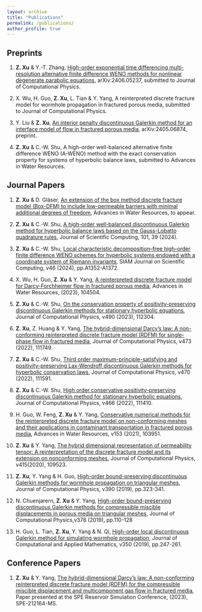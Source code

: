 ```yaml
---
layout: archive
title: "Publications"
permalink: /publications/
author_profile: true
---
```


## Preprints

1. **Z. Xu** & Y.-T. Zhang, <a href="https://arxiv.org/abs/2406.05237">High-order exponential time differencing multi-resolution alternative finite difference WENO methods for nonlinear degenerate parabolic equations</a>, arXiv:2406.05237, submitted to Journal of Computational Physics.

1. X. Wu, H. Guo, **Z. Xu**, L. Tian & Y. Yang, A reinterpreted discrete fracture model for wormhole propagation in fractured porous media, submitted to Journal of Computational Physics.

1. Y. Liu & **Z. Xu**, <a href="https://arxiv.org/abs/2405.06874">An interior penalty discontinuous Galerkin method for an interface model of flow in fractured porous media</a>, arXiv:2405.06874, preprint.

1. **Z. Xu** & C.-W. Shu, A high-order well-balanced alternative finite difference WENO (A-WENO) method with the exact conservation property for systems of hyperbolic balance laws, submitted to Advances in Water Resources.

## Journal Papers

1. **Z. Xu** & D. Gläser, <a href="https://arxiv.org/abs/2404.18338">An extension of the box method discrete fracture model (Box-DFM) to include low-permeable barriers with minimal additional degrees of freedom</a>, Advances in Water Resources, to appear.

1. **Z. Xu** & C.-W. Shu, <a href="https://doi.org/10.1007/s10915-024-02661-8">A high-order well-balanced discontinuous Galerkin method for hyperbolic balance laws based on the Gauss-Lobatto quadrature rules</a>, Journal of Scientific Computing, 101, 39 (2024).

1. **Z. Xu** & C.-W. Shu, <a href="https://doi.org/10.1137/22M1536479">Local characteristic decomposition–free high-order finite difference WENO schemes for hyperbolic systems endowed with a coordinate system of Riemann invariants</a>, SIAM Journal on Scientific Computing, v46 (2024), pp.A1352-A1372. 

1. X. Wu, H. Guo, **Z. Xu** & Y. Yang, <a href="https://doi.org/10.1016/j.advwatres.2023.104504">A reinterpreted discrete fracture model for Darcy-Forchheimer flow in fractured porous media</a>, Advances in Water Resources, (2023), 104504.

1. **Z. Xu** & C.-W. Shu, <a href="https://doi.org/10.1016/j.jcp.2023.112304">On the conservation property of positivity-preserving discontinuous Galerkin methods for stationary hyperbolic equations</a>, Journal of Computational Physics, v490 (2023), 112304.

1. **Z. Xu**, Z. Huang & Y. Yang, <a href="https://doi.org/10.1016/j.jcp.2022.111749">The hybrid-dimensional Darcy’s law: A non-conforming reinterpreted discrete fracture model (RDFM) for single-phase flow in fractured media</a>, Journal of Computational Physics, v473 (2022), 111749.

1. **Z. Xu** & C.-W. Shu, <a href="https://doi.org/10.1016/j.jcp.2022.111591">Third order maximum-principle-satisfying and positivity-preserving Lax-Wendroff discontinuous Galerkin methods for hyperbolic conservation laws</a>, Journal of Computational Physics, v470 (2022), 111591.

1. **Z. Xu** & C.-W. Shu, <a href="https://doi.org/10.1016/j.jcp.2022.111410">High order conservative positivity-preserving discontinuous Galerkin method for stationary hyperbolic equations</a>, Journal of Computational Physics, v466 (2022), 111410.

1. H. Guo, W. Feng, **Z. Xu** & Y. Yang, <a href="https://doi.org/10.1016/j.advwatres.2021.103951">Conservative numerical methods for the reinterpreted discrete fracture model on non-conforming meshes and their applications in contaminant transportation in fractured porous media</a>, Advances in Water Resources, v153 (2021), 103951.

1. **Z. Xu** & Y. Yang, <a href="https://doi.org/10.1016/j.jcp.2020.109523">The hybrid dimensional representation of permeability tensor: A reinterpretation of the discrete fracture model and its extension on nonconforming meshes</a>, Journal of Computational Physics, v415(2020), 109523.

1. **Z. Xu**, Y. Yang & H. Guo, <a href="https://doi.org/10.1016/j.jcp.2019.03.046">High-order bound-preserving discontinuous Galerkin methods for wormhole propagation on triangular meshes</a>, Journal of Computational Physics, v390 (2019), pp.323-341.

1. N. Chuenjarern, **Z. Xu** & Y. Yang, <a href="https://doi.org/10.1016/j.jcp.2018.11.003">High-order bound-preserving discontinuous Galerkin methods for compressible miscible displacements in porous media on triangular meshes</a>, Journal of Computational Physics,v378 (2019), pp.110-128

1. H. Guo, L. Tian, **Z. Xu**, Y. Yang & N. Qi, <a href="https://doi.org/10.1016/j.cam.2018.10.021">High-order local discontinuous Galerkin method for simulating wormhole propagation</a>, Journal of Computational and Applied Mathematics, v350 (2019), pp.247-261.

## Conference Papers

1. **Z. Xu** & Y. Yang, <a href="https://doi.org/10.2118/212164-MS">The hybrid-dimensional Darcy’s law: A non-conforming reinterpreted discrete fracture model (RDFM) for the compressible miscible displacement and multicomponent gas flow in fractured media</a>, Paper presented at the SPE Reservoir Simulation Conference, (2023), SPE-212164-MS.
